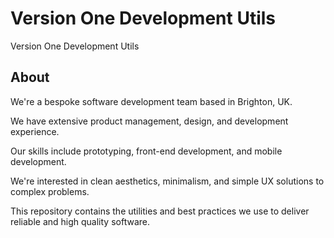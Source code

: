 # Version One Development Utils

Version One Development Utils

## About

We're a bespoke software development team based in Brighton, UK.

We have extensive product management, design, and development experience.

Our skills include prototyping, front-end development, and mobile development.

We're interested in clean aesthetics, minimalism, and simple UX solutions to complex problems.

This repository contains the utilities and best practices we use to deliver reliable and high quality software.
